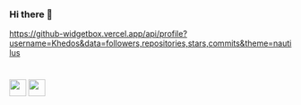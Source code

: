 ### Hi there 👋
https://github-widgetbox.vercel.app/api/profile?username=Khedos&data=followers,repositories,stars,commits&theme=nautilus

#
<img width="30px" src="https://cdn.jsdelivr.net/gh/devicons/devicon@latest/icons/java/java-plain.svg" />
<img width="30px" src="https://cdn.jsdelivr.net/gh/devicons/devicon@latest/icons/linux/linux-original.svg" />
          
          
